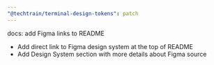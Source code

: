 ```yaml
---
"@techtrain/terminal-design-tokens": patch
---
```


docs: add Figma links to README
- Add direct link to Figma design system at the top of README
- Add Design System section with more details about Figma source
